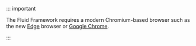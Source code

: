 ::: important

The Fluid Framework requires a modern Chromium-based browser such as the new [Edge](https://www.microsoft.com/edge)
browser or [Google Chrome](https://www.google.com/chrome/browser/index.html).

:::
